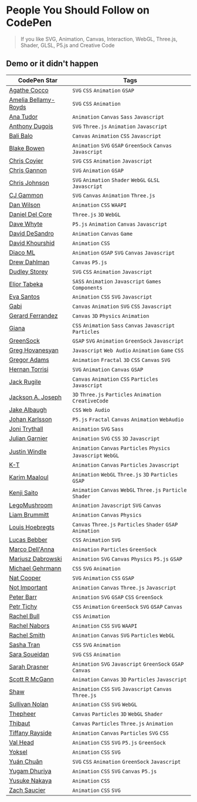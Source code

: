 # People You Should Follow on CodePen
> If you like SVG, Animation, Canvas, Interaction, WebGL, Three.js, Shader, GLSL, P5.js and Creative Code

## Demo or it didn't happen

| CodePen Star | Tags |
|--------------|------|
| [Agathe Cocco](https://codepen.io/agathaco/) | `SVG` `CSS` `Animation` `GSAP` |
| [Amelia Bellamy-Royds](https://codepen.io/AmeliaBR/) | `SVG` `CSS` `Animation` |
| [Ana Tudor](https://codepen.io/thebabydino/) | `Animation` `Canvas` `Sass` `Javascript` |
| [Anthony Dugois](http://codepen.io/anthonydugois/) | `SVG` `Three.js` `Animation` `Javascript` |
| [Bali Balo](https://codepen.io/bali_balo/) | `Canvas` `Animation` `CSS` `Javascript`|
| [Blake Bowen](http://codepen.io/osublake/) | `Animation` `SVG` `GSAP` `GreenSock` `Canvas` `Javascript` |
| [Chris Coyier](https://codepen.io/chriscoyier/) | `SVG` `CSS` `Animation` `Javascript` |
| [Chris Gannon](https://codepen.io/chrisgannon/) | `SVG` `Animation` `GSAP` |
| [Chris Johnson](https://codepen.io/jhnsnc/) | `SVG` `Animation` `Shader` `WebGL` `GLSL` `Javascript`|
| [CJ Gammon](https://codepen.io/cjgammon/) | `SVG` `Canvas` `Animation` `Three.js` |
| [Dan Wilson](https://codepen.io/danwilson/) | `Animation` `CSS` `WAAPI` |
| [Daniel Del Core](https://codepen.io/delcore92/) | `Three.js` `3D` `WebGL` |
| [Dave Whyte](https://codepen.io/beesandbombs/) | `P5.js` `Animation` `Canvas` `Javascript` |
| [David DeSandro](https://codepen.io/desandro/) | `Animation` `Canvas` `Game` |
| [David Khourshid](https://codepen.io/davidkpiano/) | `Animation` `CSS` |
| [Diaco ML](https://codepen.io/MAW/) | `Animation` `GSAP` `SVG` `Canvas` `Javascript` |
| [Drew Dahlman](https://codepen.io/DrewDahlman/) | `Canvas` `P5.js` |
| [Dudley Storey](https://codepen.io/dudleystorey/) | `SVG` `CSS` `Animation` `Javascript` |
| [Elior Tabeka](https://codepen.io/eliortabeka/) | `SASS` `Animation` `Javascript` `Games` `Components` |
| [Eva Santos](https://codepen.io/SoyEva/) | `Animation` `CSS` `SVG` `Javascript` |
| [Gabi](https://codepen.io/enxaneta/) | `Canvas` `Animation` `SVG` `CSS` `Javascript` |
| [Gerard Ferrandez](https://codepen.io/ge1doot/) | `Canvas` `3D` `Physics` `Animation` |
| [Giana](https://codepen.io/giana/) | `CSS` `Animation` `Sass` `Canvas` `Javascript` `Particles` |
| [GreenSock](https://codepen.io/GreenSock/) | `GSAP` `SVG` `Animation` `GreenSock` `Javascript` |
| [Greg Hovanesyan](https://codepen.io/gregh/) | `Javascript` `Web Audio` `Animation` `Game` `CSS` |
| [Gregor Adams](https://codepen.io/pixelass/) | `Animation` `Fractal` `3D` `CSS` `Canvas` `SVG` |
| [Hernan Torrisi](http://codepen.io/airnan/) | `SVG` `Animation` `Canvas` `GSAP` |
| [Jack Rugile](https://codepen.io/jackrugile/) | `Canvas` `Animation` `CSS` `Particles` `Javascript` |
| [Jackson A. Joseph](http://codepen.io/alexandrejosephdev/) | `3D` `Three.js` `Particles` `Animation` `CreativeCode`|
| [Jake Albaugh](https://codepen.io/jakealbaugh/) | `CSS` `Web Audio` |
| [Johan Karlsson](http://codepen.io/DonKarlssonSan/) | `P5.js` `Fractal` `Canvas` `Animation` `WebAudio` |
| [Joni Trythall](http://codepen.io/jonitrythall/) | `Animation` `SVG` `Sass` |
| [Julian Garnier](https://codepen.io/juliangarnier/) | `Animation` `SVG` `CSS` `3D` `Javascript` |
| [Justin Windle](http://codepen.io/soulwire/) | `Animation` `Canvas` `Particles` `Physics` `Javascript` `WebGL` |
| [K-T](http://codepen.io/K-T/) | `Animation` `Canvas` `Particles` `Javascript` |
| [Karim Maaloul](https://codepen.io/Yakudoo/) | `Animation` `WebGL` `Three.js` `3D` `Particles` `GSAP` |
| [Kenji Saito](http://codepen.io/kenjiSpecial/) | `Animation` `Canvas` `WebGL` `Three.js` `Particle` `Shader` |
| [LegoMushroom](http://codepen.io/sol0mka/) | `Animation` `Javascript` `SVG` `Canvas` |
| [Liam Brummitt](http://codepen.io/liabru/) | `Animation` `Canvas` `Physics` |
| [Louis Hoebregts](https://codepen.io/Mamboleoo/) | `Canvas` `Three.js` `Particles` `Shader` `GSAP` `Animation` |
| [Lucas Bebber](http://codepen.io/lbebber/) | `CSS` `Animation` `SVG` |
| [Marco Dell'Anna](https://codepen.io/plasm/) | `Animation` `Particles` `GreenSock` |
| [Mariusz Dabrowski](https://codepen.io/MarioD/) | `Animation` `SVG` `Canvas` `Physics` `P5.js` `GSAP` |
| [Michael Gehrmann](http://codepen.io/g12n/) | `CSS` `SVG` `Animation` |
| [Nat Cooper](https://codepen.io/natacoops/) | `SVG` `Animation` `CSS` `GSAP` |
| [Not Important](https://codepen.io/clindsey/) | `Animation` `Canvas` `Three.js` `Javascript` |
| [Peter Barr](https://codepen.io/petebarr/) | `Animation` `SVG` `GSAP` `CSS` `GreenSock`|
| [Petr Tichy](https://codepen.io/ihatetomatoes/) | `CSS` `Animation` `GreenSock` `SVG` `GSAP` `Canvas` |
| [Rachel Bull](https://codepen.io/rachel_web/) | `CSS` `Animation` |
| [Rachel Nabors](https://codepen.io/rachelnabors/) | `Animation` `CSS` `SVG` `WAAPI` |
| [Rachel Smith](https://codepen.io/rachsmith/) | `Animation` `Canvas` `SVG` `Particles` `WebGL` |
| [Sasha Tran](https://codepen.io/sashatran/) | `CSS` `SVG` `Animation` |
| [Sara Soueidan](http://codepen.io/SaraSoueidan/) | `SVG` `CSS` `Animation` |
| [Sarah Drasner](http://codepen.io/sdras/) | `Animation` `SVG` `Javascript` `GreenSock` `GSAP` `Canvas` |
| [Scott R McGann](https://codepen.io/cantelope/) | `Animation` `Canvas` `3D` `Particles` `Javascript` |
| [Shaw](https://codepen.io/shshaw/) | `Animation` `CSS` `SVG` `Javascript` `Canvas` `Three.js`  |
| [Sullivan Nolan](https://codepen.io/nolakat/) | `Animation` `CSS` `SVG` `WebGL` |
| [Thepheer](https://codepen.io/thepheer/) | `Canvas` `Particles` `3D` `WebGL` `Shader` |
| [Thibaut](http://codepen.io/Thibka/) | `Canvas` `Particles` `Three.js` `Animation` |
| [Tiffany Rayside](http://codepen.io/tmrDevelops/) | `Animation` `Canvas` `Particles` `SVG` `CSS` |
| [Val Head](https://codepen.io/valhead/) | `Animation` `CSS` `SVG` `P5.js` `GreenSock` |
| [Yoksel](https://codepen.io/yoksel/) | `Animation` `CSS` `SVG` |
| [Yuán Chuān](https://codepen.io/yuanchuan/) | `SVG` `CSS` `Animation` `GreenSock` `Javascript` |
| [Yugam Dhuriya](https://codepen.io/pizza3/) | `Animation` `CSS` `SVG` `Canvas` `P5.js` |
| [Yusuke Nakaya](https://codepen.io/YusukeNakaya/) | `Animation` `CSS` |
| [Zach Saucier](http://codepen.io/Zeaklous/) | `Animation` `CSS` `SVG` |
